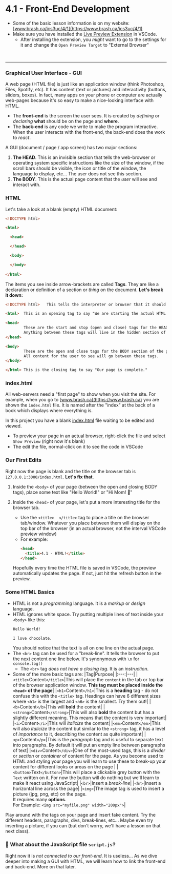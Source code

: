 # 4.1 - Front-End Development

- Some of the basic lesson information is on my website: [www.brash.ca/ics3uc/4/1](https://www.brash.ca/ics3uc/4/1)
- Make sure you have installed the [Live Preview Extension](vscode:extension/ms-vscode.live-server) in VSCode.
  - After installing the extension, you _might_ want to go to the settings for it and change the `Open Preview Target` to "External Browser"

<br>

---


### Graphical User Interface - GUI
A web page (HTML file) is just like an application window (think Photoshop, Files, Spotify, etc). It has content (text or pictures) and interactivity (buttons, sliders, boxes). In fact, many apps on your phone or computer are actually web-pages because it's so easy to make a nice-looking interface with HTML.

- The **front-end** is the screen the user sees. It is created by _defining_ or _declaring_ **what** should be on the page and **where**.
- The **back-end** is any code we write to make the program interactive. When the user interacts with the front-end, the back-end does the work to _react_.

A GUI (document / page / app screen) has two major sections:

1. **The HEAD**. This is an invisible section that tells the web-browser or operating system specific instructions like the size of the window, if the scroll bars should be visible, the icon or title of the window, the language to display, etc... The user does not see this section.
2. **The BODY**. This is the actual page content that the _user_ will see and interact with.

### HTML

Let's take a look at a blank (empty) HTML document:
```HTML
<!DOCTYPE html>

<html>

  <head>

  </head>

  <body>

  </body>
  
</html>
```

The items you see inside arrow-brackets are called **Tags**. They are like a declaration or definition of a section or _thing_ on the document. **Let's break it down:**
```HTML
<!DOCTYPE html>   This tells the interpreter or browser that it should expect HTML tags.
```
```HTML
<html>  This is an opening tag to say "We are starting the actual HTML now"
```
```HTML
<head>
        These are the start and stop (open and close) tags for the HEAD section of the page.
        Anything between these tags will live in the hidden section of the page.
</head>
```
```HTML
<body>
        These are the open and close tags for the BODY section of the page.
        All content for the user to see will go between these tags.
</body>
```
```HTML
</html> This is the closing tag to say "Our page is complete."
```

### index.html

All web-servers need a "first page" to show when you visit the site. For example, when you go to [www.brash.ca](https://www.brash.ca) you are shown the `index.html` file. It is named after the "index" at the back of a book which displays where everything is.

In this project you have a blank [index.html](index.html) file waiting to be edited and viewed.
- To preview your page in an actual browser, right-click the file and select `Show Preview` (right now it's blank)
- The edit the file, normal-click on it to see the code in VSCode

### Our First Edits

Right now the page is blank and the title on the browser tab is `127.0.0.1:3000/index.html`. **Let's fix that**.
1. Inside the `<body>` of your page (between the open and closing BODY tags), place some text like "Hello World!" or "Hi Mom! 🥰"
2. Inside the `<head>` of your page, let's put a more interesting title for the browser tab.
   - Use the `<title>  </title>` tag to place a title on the browser tab/window. Whatever you place between them will display on the top bar of the browser (in an actual browser, not the interval VSCode preview window)
   - For example:
      ```HTML
      <head>
        <title>4.1 - HTML!</title>
      </head>
      ```

    Hopefully every time the HTML file is saved in VSCode, the preview automatically updates the page. If not, just hit the refresh button in the preview.

### Some HTML Basics

- HTML is not a _programming_ language. It is a _markup_ or _design_ language.
- HTML ignores white space. Try putting multiple lines of text inside your `<body>` like this:
  ```HTML
  Hello World!

  I love chocolate.
  ```
  You should notice that the text is all on one line on the actual page.
- The `<br>` tag can be used for a "break-line". It tells the browser to put the next content one line below. It's synonymous with `\n` for `console.log()`
  - The `<br>` tag _does not have a closing tag_. It is an _instruction_.
- Some of the more basic tags are:
  |Tag|Purpose|
  |:---:|---|
  |`<title>`Content`</title>`|This will place the `content` in the tab or top bar of the browser application window. **This tag must be placed inside the `<head>` of the page**|
  |`<h1>`Content`</h1>`|This is a **heading** tag - do not confuse this with the `<title>` tag. Headings can have 6 different sizes where `<h1>` is the largest and `<h6>` is the smallest. Try them out!|
  |`<b>`Content`</b>`|This will **bold** the content|
  |`<strong>`Content`</strong>`|This will also **bold** the content but has a slightly different meaning. This means that the content is very important|
  |`<i>`Content`</i>`|This will _italicize_ the content|
  |`<em>`Content`</em>`|This will also _italicize_ the content but similar to the `<strong>` tag, it has a level of _importance_ to it, describing the content as quite important|
  |`<p>`Content`</p>`|This is the _paragraph_ tag and is useful to separate text into paragraphs. By default it will put an empty line between paragraphs of text|
  |`<div>`Content`</div>`|One of the most-used tags, this is a _divider_ or _section_ or _container_ of content for the page. As you become used to HTML and styling your page you will learn to use these to break-up your content for different looks or areas on the page |
  |`<button>`Text`</button>`|This will place a clickable grey button with the `Text` written on it. For now the button will do nothing but we'll learn to make it react using JavaScript|
  |`<br>`|Insert a _break-line_|
  |`<hr>`|Insert a horizontal line across the page|
  |`<img>`|The image tag is used to insert a picture (jpg, png, etc) on the page.<br>It requires many **options**.<br>For Example: `<img src="myfile.png" width="200px">`|

Play around with the tags on your page and insert fake content. Try the different headers, paragraphs, divs, break-lines, etc... Maybe even try inserting a picture, if you can (but don't worry, we'll have a lesson on that next class).

### 🤔 What about the JavaScript file `script.js`?

Right now it is _not connected to our front-end_. It is useless... As we dive deeper into making a GUI with HTML, we will learn how to link the front-end and back-end. More on that later.

<br><br>
